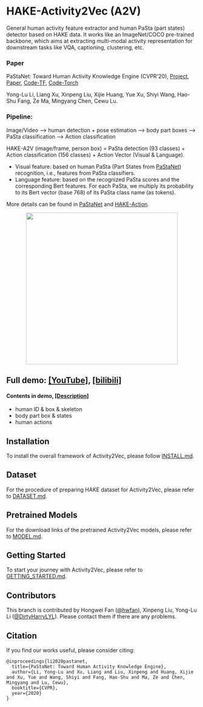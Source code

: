 # HAKE-Activity2Vec (A2V)
General human activity feature extractor and human PaSta (part states) detector based on HAKE data.
It works like an ImageNet/COCO pre-trained backbone, which aims at extracting multi-modal activity representation for downstream tasks like VQA, captioning, clustering, etc. 

### Paper
PaStaNet: Toward Human Activity Knowledge Engine (CVPR'20), [Project](http://hake-mvig.cn), [Paper](https://arxiv.org/abs/2004.00945), [Code-TF](https://github.com/DirtyHarryLYL/HAKE-Action), [Code-Torch](https://github.com/DirtyHarryLYL/HAKE-Action-Torch)

Yong-Lu Li, Liang Xu, Xinpeng Liu, Xijie Huang, Yue Xu, Shiyi Wang, Hao-Shu Fang, Ze Ma, Mingyang Chen, Cewu Lu.

### Pipeline: 
Image/Video --> human detection + pose estimation --> body part boxes --> PaSta classification --> Action classification

HAKE-A2V (image/frame, person box) = PaSta detection (93 classes) + Action classification (156 classes) + Action Vector (Visual & Language).

- Visual feature: based on human PaSta (Part States from [PaStaNet](https://arxiv.org/pdf/2004.00945.pdf)) recognition, i.e., features from PaSta classifiers. 
- Language feature: based on the recognized PaSta scores and the corresponding Bert features. 
For each PaSta, we multiply its probability to its Bert vector (base 768) of its PaSta class name (as tokens). 

More details can be found in [PaStaNet](https://arxiv.org/pdf/2004.00945.pdf) and [HAKE-Action](https://github.com/DirtyHarryLYL/HAKE-Action).

<p align='center'>
    <img src="https://github.com/DirtyHarryLYL/HAKE-Action-Torch-Activity2Vec/demo/a2v-demo.gif", height="400">
</p>

## Full demo: [[YouTube]](https://t.co/hXiAYPXEuL?amp=1), [[bilibili]](https://www.bilibili.com/video/BV1s54y1Y76s)
#### Contents in demo, [[Description]](https://drive.google.com/file/d/1iZ57hKjus2lKbv1MAB-TLFrChSoWGD5e/view?usp=sharing)
- human ID & box & skeleton
- body part box & states
- human actions

## Installation
 To install the overall framework of Activity2Vec, please follow [INSTALL.md](./INSTALL.md).

## Dataset
 For the procedure of preparing HAKE dataset for Activity2Vec, please refer to [DATASET.md](./DATASET.md).

## Pretrained Models
 For the download links of the pretrained Activity2Vec models, please refer to [MODEL.md](./MODEL.md).
 
## Getting Started
 To start your journey with Activity2Vec, please refer to [GETTING_STARTED.md](./GETTING_STARTED.md).

## Contributors
 This branch is contributed by Hongwei Fan ([@hwfan](https://github.com/hwfan)), Xinpeng Liu, Yong-Lu Li ([@DirtyHarryLYL](https://github.com/DirtyHarryLYL)). Please contact them if there are any problems.
 
## Citation
 If you find our works useful, please consider citing:
```
@inproceedings{li2020pastanet,
  title={PaStaNet: Toward Human Activity Knowledge Engine},
  author={Li, Yong-Lu and Xu, Liang and Liu, Xinpeng and Huang, Xijie and Xu, Yue and Wang, Shiyi and Fang, Hao-Shu and Ma, Ze and Chen, Mingyang and Lu, Cewu},
  booktitle={CVPR},
  year={2020}
}
```

